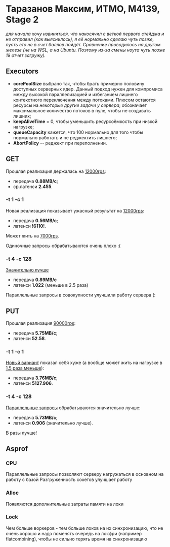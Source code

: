 # Таразанов Максим, ИТМО, М4139, Stage 2

*для начала хочу извиниться, что накосячил с веткой первого
стейджа и не отправил (как выяснилось), я её нормально сделаю чуть позже, пусть это не в счет баллов пойдёт.
Сравнение проводилось на другом железе (не на WSL, а на Ubuntu. Поэтому из-за смены ноута чуть позже 1й отчет загружу).*

## Executors
* **corePoolSize** выбрано так, чтобы брать примерно половину доступных серверных ядер.
Данный подход нужен для компромиса между высокой параллелизацией и 
избеганием лишнего контекстного переключения между потоками.
Плюсом остаются ресурсы на *некоторые другие задачи у сервера*;
 обозначает максимальное количество потоков в пуле, чтобы не создавать лишних;
* **keepAliveTime** = 0, чтобы уменьшить ресурсоёмкость при низкой нагрузке;
* **queueCapacity** кажется, что 100 нормально для того чтобы нормально работать и не реджектить лишнего;
* **AbortPolicy** -- реджект при переполнении.

## GET
Прошлая реализация держалась на [12000rps](..%2Fstage1%2Foutputs%2Fget_20s_12000.txt):
* передача **0.88МВ/с**;
* ср.латенси **2.455**.

### -t 1 -c 1
Новая реализация показывает ужасный результат на [12000rps](outputs%2Fget_20s_12000.txt):
* передача **0.56МВ/с**;
* латенси **!6110!**.

Может жить на [7000rps](outputs%2Fget_20s_7000.txt).

Одиночные запросы обрабатываются очень плохо :(

### -t 4 -c 128
[Значительно лучше](outputs%2Fget_20s_12000_128.txt)
* передача **0.89МВ/с**
* латенси **1.022** (меньше в 2.5 раза)

Параллельные запросы в совокупности улучшили работу сервера (:

## PUT
Прошлая реализация [90000rps](..%2Fstage1%2Foutputs%2Fput_20s_90000.txt):
* передача **5.75МВ/с**;
* латенси **52.58**.

### -t 1 -c 1
[Новый вариант](outputs%2Fput_20s_90000.txt) показал себя хуже (а вообще может жить на нагрузке в [1.5 раза меньше](outputs%2Fput_20s_60000.txt)):
* передача **3.76MB/с**;
* латенси **5127.906**.

### -t 4 -c 128
[Параллельные запросы](outputs%2Fput_20s_90000_128.txt) обрабатываются значительно лучше:
* передача **5.73MB/с**;
* латенси **0.906** (значительно лучше).

В разы лучше!

## Asprof
### CPU
Параллельные запросы позволяют серверу нагружаться в основном на работу с базой
Разгруженность сокетов улучшает работу

### Alloc
Появляются дополнительные затраты памяти на локи

### Lock
Чем больше воркеров - тем больше локов на их синхронизацию, 
что не очень хорошо и надо поменять очередь на локфри (например flatcombining), чтобы не сильно терять время на синхронизацию